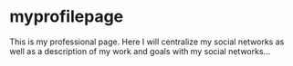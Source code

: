 # myprofilepage
This is my professional page. Here I will centralize my social networks as well as a description of my work and goals with my social networks...
